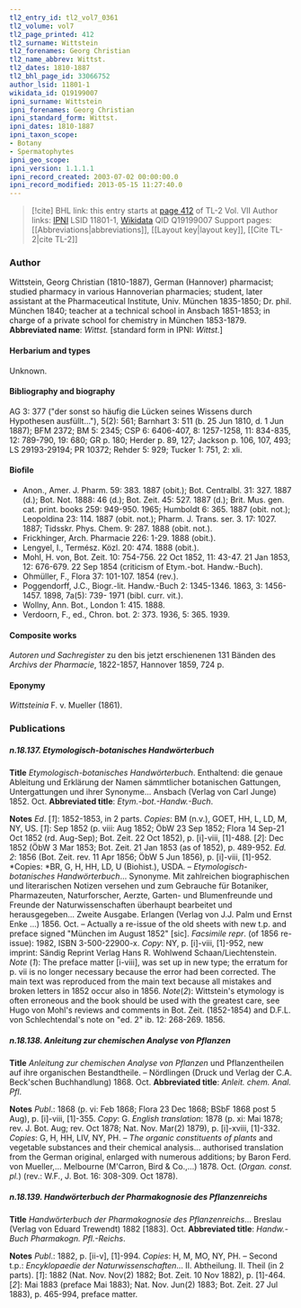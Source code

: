 ```yaml
---
tl2_entry_id: tl2_vol7_0361
tl2_volume: vol7
tl2_page_printed: 412
tl2_surname: Wittstein
tl2_forenames: Georg Christian
tl2_name_abbrev: Wittst.
tl2_dates: 1810-1887
tl2_bhl_page_id: 33066752
author_lsid: 11801-1
wikidata_id: Q19199007
ipni_surname: Wittstein
ipni_forenames: Georg Christian
ipni_standard_form: Wittst.
ipni_dates: 1810-1887
ipni_taxon_scope: 
- Botany
- Spermatophytes
ipni_geo_scope: 
ipni_version: 1.1.1.1
ipni_record_created: 2003-07-02 00:00:00.0
ipni_record_modified: 2013-05-15 11:27:40.0
---
```


> [!cite] BHL link: this entry starts at [page 412](https://www.biodiversitylibrary.org/page/33066752) of TL-2 Vol. VII
> Author links: [IPNI](https://www.ipni.org/a/11801-1) LSID 11801-1, [Wikidata](https://www.wikidata.org/wiki/Q19199007) QID Q19199007
> Support pages: [[Abbreviations|abbreviations]], [[Layout key|layout key]], [[Cite TL-2|cite TL-2]]

### Author

Wittstein, Georg Christian (1810-1887), German (Hannover) pharmacist; studied pharmacy in various Hannoverian pharmacies; student, later assistant at the Pharmaceutical Institute, Univ. München 1835-1850; Dr. phil. München 1840; teacher at a technical school in Ansbach 1851-1853; in charge of a private school for chemistry in München 1853-1879. 
**Abbreviated name**: *Wittst.* \[standard form in IPNI: *Wittst.*\]

#### Herbarium and types

Unknown.

#### Bibliography and biography

AG 3: 377 ("der sonst so häufig die Lücken seines Wissens durch Hypothesen ausfüllt..."), 5(2): 561; Barnhart 3: 511 (b. 25 Jun 1810, d. 1 Jun 1887); BFM 2372; BM 5: 2345; CSP 6: 6406-407, 8: 1257-1258, 11: 834-835, 12: 789-790, 19: 680; GR p. 180; Herder p. 89, 127; Jackson p. 106, 107, 493; LS 29193-29194; PR 10372; Rehder 5: 929; Tucker 1: 751, 2: xli.

#### Biofile

- Anon., Amer. J. Pharm. 59: 383. 1887 (obit.); Bot. Centralbl. 31: 327. 1887 (d.); Bot. Not. 1888: 46 (d.); Bot. Zeit. 45: 527. 1887 (d.); Brit. Mus. gen. cat. print. books 259: 949-950. 1965; Humboldt 6: 365. 1887 (obit. not.); Leopoldina 23: 114. 1887 (obit. not.); Pharm. J. Trans. ser. 3. 17: 1027. 1887; Tidsskr. Phys. Chem. 9: 287. 1888 (obit. not.).
- Frickhinger, Arch. Pharmacie 226: 1-29. 1888 (obit.).
- Lengyel, I., Termész. Közl. 20: 474. 1888 (obit.).
- Mohl, H. von, Bot. Zeit. 10: 754-756. 22 Oct 1852, 11: 43-47. 21 Jan 1853, 12: 676-679. 22 Sep 1854 (criticism of Etym.-bot. Handw.-Buch).
- Ohmüller, F., Flora 37: 101-107. 1854 (rev.).
- Poggendorff, J.C., Biogr.-lit. Handw.-Buch 2: 1345-1346. 1863, 3: 1456-1457. 1898, 7a(5): 739- 1971 (bibl. curr. vit.).
- Wollny, Ann. Bot., London 1: 415. 1888.
- Verdoorn, F., ed., Chron. bot. 2: 373. 1936, 5: 365. 1939.

#### Composite works

*Autoren und Sachregister* zu den bis jetzt erschienenen 131 Bänden des *Archivs der Pharmacie*, 1822-1857, Hannover 1859, 724 p.

#### Eponymy

*Wittsteinia* F. v. Mueller (1861).

### Publications

##### n.18.137. Etymologisch-botanisches Handwörterbuch

**Title**
*Etymologisch-botanisches Handwörterbuch*. Enthaltend: die genaue Ableitung und Erklärung der Namen sämmtlicher botanischen Gattungen, Untergattungen und ihrer Synonyme... Ansbach (Verlag von Carl Junge) 1852. Oct.
**Abbreviated title**: *Etym.-bot.-Handw.-Buch*.

**Notes**
*Ed*. \[*1*\]: 1852-1853, in 2 parts. *Copies*: BM (n.v.), GOET, HH, L, LD, M, NY, US. \[*1*\]: Sep 1852 (p. viii: Aug 1852; ÖbW 23 Sep 1852; Flora 14 Sep-21 Oct 1852 (rd. Aug-Sep); Bot. Zeit. 22 Oct 1852), p. \[i\]-viii, \[1\]-488.
\[*2*\]: Dec 1852 (ÖbW 3 Mar 1853; Bot. Zeit. 21 Jan 1853 (as of 1852), p. 489-952.
*Ed. 2*: 1856 (Bot. Zeit. rev. 11 Apr 1856; ÖbW 5 Jun 1856), p. \[i\]-viii, \[1\]-952. *Copies: *BR, G, H, HH, LD, U (Biohist.), USDA. – *Etymologisch-botanisches Handwörterbuch*... Synonyme. Mit zahlreichen biographischen und literarischen Notizen versehen und zum Gebrauche für Botaniker, Pharmazeuten, Naturforscher, Aerzte, Garten- und Blumenfreunde und Freunde der Naturwissenschaften überhaupt bearbeitet und herausgegeben... Zweite Ausgabe. Erlangen (Verlag von J.J. Palm und Ernst Enke ...) 1856. Oct. – Actually a re-issue of the old sheets with new t.p. and preface signed "München im August 1852" \[sic\].
*Facsimile repr*. (of 1856 re-issue): 1982, ISBN 3-500-22900-x. *Copy*: NY, p. \[i\]-viii, \[1\]-952, new imprint: Sändig Reprint Verlag Hans R. Wohlwend Schaan/Liechtenstein.
*Note* (*1*): The preface matter \[i-viii\], was set up in new type; the erratum for p. vii is no longer necessary because the error had been corrected. The main text was reproduced from the main text because all mistakes and broken letters in 1852 occur also in 1856.
*Note*(*2*): Wittstein's etymology is often erroneous and the book should be used with the greatest care, see Hugo von Mohl's reviews and comments in Bot. Zeit. (1852-1854) and D.F.L. von Schlechtendal's note on "ed. 2" ib. 12: 268-269. 1856.

##### n.18.138. Anleitung zur chemischen Analyse von Pflanzen

**Title**
*Anleitung zur chemischen Analyse von Pflanzen* und Pflanzentheilen auf ihre organischen Bestandtheile. – Nördlingen (Druck und Verlag der C.A. Beck'schen Buchhandlung) 1868. Oct.
**Abbreviated title**: *Anleit. chem. Anal. Pfl*.

**Notes**
*Publ*.: 1868 (p. vi: Feb 1868; Flora 23 Dec 1868; BSbF 1868 post 5 Aug), p. \[i\]-viii, \[1\]-355. *Copy*: G.
*English translation*: 1878 (p. xi: Mai 1878; rev. J. Bot. Aug; rev. Oct 1878; Nat. Nov. Mar(2) 1879), p. \[i\]-xviii, \[1\]-332. *Copies*: G, H, HH, LIV, NY, PH. – *The organic constituents of plants* and vegetable substances and their chemical analysis... authorised translation from the German original, enlarged with numerous additions; by Baron Ferd. von Mueller,... Melbourne (M'Carron, Bird & Co.,...) 1878. Oct. (*Organ. const. pl.*) (rev.: W.F., J. Bot. 16: 308-309. Oct 1878).

##### n.18.139. Handwörterbuch der Pharmakognosie des Pflanzenreichs

**Title**
*Handwörterbuch der Pharmakognosie des Pflanzenreichs*... Breslau (Verlag von Eduard Trewendt) 1882 \[1883\]. Oct.
**Abbreviated title**: *Handw.-Buch Pharmakogn. Pfl.-Reichs*.

**Notes**
*Publ*.: 1882, p. \[ii-v\], \[1\]-994. *Copies*: H, M, MO, NY, PH. – Second t.p.: *Encyklopaedie der Naturwissenschaften*... II. Abtheilung. II. Theil (in 2 parts).
\[*1*\]: 1882 (Nat. Nov. Nov(2) 1882; Bot. Zeit. 10 Nov 1882), p. \[1\]-464.
\[*2*\]: Mai 1883 (preface Mai 1883); Nat. Nov. Jun(2) 1883; Bot. Zeit. 27 Jul 1883), p. 465-994, preface matter.

